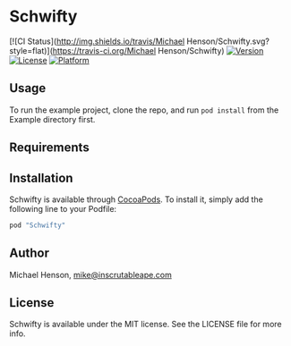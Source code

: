 # Schwifty

[![CI Status](http://img.shields.io/travis/Michael Henson/Schwifty.svg?style=flat)](https://travis-ci.org/Michael Henson/Schwifty)
[![Version](https://img.shields.io/cocoapods/v/Schwifty.svg?style=flat)](http://cocoapods.org/pods/Schwifty)
[![License](https://img.shields.io/cocoapods/l/Schwifty.svg?style=flat)](http://cocoapods.org/pods/Schwifty)
[![Platform](https://img.shields.io/cocoapods/p/Schwifty.svg?style=flat)](http://cocoapods.org/pods/Schwifty)

## Usage

To run the example project, clone the repo, and run `pod install` from the Example directory first.

## Requirements

## Installation

Schwifty is available through [CocoaPods](http://cocoapods.org). To install
it, simply add the following line to your Podfile:

```ruby
pod "Schwifty"
```

## Author

Michael Henson, mike@inscrutableape.com

## License

Schwifty is available under the MIT license. See the LICENSE file for more info.
